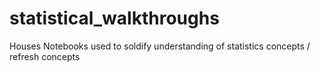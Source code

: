 # statistical_walkthroughs
Houses Notebooks used to soldify understanding of statistics concepts / refresh concepts
